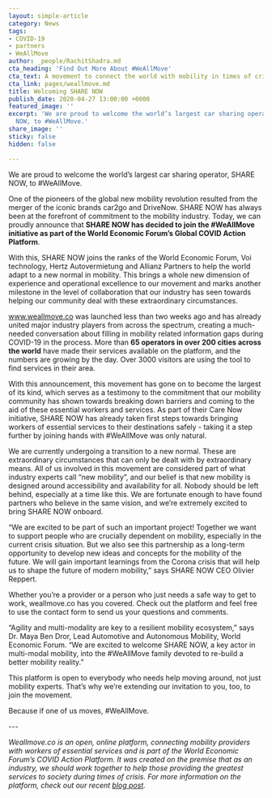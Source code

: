 ```yaml
---
layout: simple-article
category: News
tags:
- COVID-19
- partners
- WeAllMove
author: _people/RachitShadra.md
cta_heading: 'Find Out More About #WeAllMove'
cta_text: A movement to connect the world with mobility in times of crisis.
cta_link: pages/weallmove.md
title: Welcoming SHARE NOW
publish_date: 2020-04-27 13:00:00 +0000
featured_image: ''
excerpt: 'We are proud to welcome the world’s largest car sharing operator, SHARE
  NOW, to #WeAllMove.'
share_image: ''
sticky: false
hidden: false

---
```

We are proud to welcome the world’s largest car sharing operator, SHARE NOW, to #WeAllMove.

One of the pioneers of the global new mobility revolution resulted from the merger of the iconic brands car2go and DriveNow. SHARE NOW has always been at the forefront of commitment to the mobility industry. Today, we can proudly announce that **SHARE NOW has decided to join the #WeAllMove initiative as part of the World Economic Forum’s Global COVID Action Platform**.

With this, SHARE NOW joins the ranks of the World Economic Forum, Voi technology, Hertz Autovermietung and Allianz Partners to help the world adapt to a new normal in mobility. This brings a whole new dimension of experience and operational excellence to our movement and marks another milestone in the level of collaboration that our industry has seen towards helping our community deal with these extraordinary circumstances.

www.weallmove.co was launched less than two weeks ago and has already united major industry players from across the spectrum, creating a much-needed conversation about filling in mobility related information gaps during COVID-19 in the process. More than **65 operators in over 200 cities across the world** have made their services available on the platform, and the numbers are growing by the day. Over 3000 visitors are using the tool to find services in their area.

With this announcement, this movement has gone on to become the largest of its kind, which serves as a testimony to the commitment that our mobility community has shown towards breaking down barriers and coming to the aid of these essential workers and services. As part of their Care Now initiative, SHARE NOW has already taken first steps towards bringing workers of essential services to their destinations safely - taking it a step further by joining hands with #WeAllMove was only natural.

We are currently undergoing a transition to a new normal. These are extraordinary circumstances that can only be dealt with by extraordinary means. All of us involved in this movement are considered part of what industry experts call “new mobility”, and our belief is that new mobility is designed around accessibility and availability for all. Nobody should be left behind, especially at a time like this. We are fortunate enough to have found partners who believe in the same vision, and we’re extremely excited to bring SHARE NOW onboard.

“We are excited to be part of such an important project! Together we want to support people who are crucially dependent on mobility, especially in the current crisis situation. But we also see this partnership as a long-term opportunity to develop new ideas and concepts for the mobility of the future. We will gain important learnings from the Corona crisis that will help us to shape the future of modern mobility,” says SHARE NOW CEO Olivier Reppert.

Whether you’re a provider or a person who just needs a safe way to get to work, weallmove.co has you covered. Check out the platform and feel free to use the contact form to send us your questions and comments.

“Agility and multi-modality are key to a resilient mobility ecosystem,” says Dr. Maya Ben Dror, Lead Automotive and Autonomous Mobility, World Economic Forum. “We are excited to welcome SHARE NOW, a key actor in multi-modal mobility, into the #WeAllMove family devoted to re-build a better mobility reality.”

This platform is open to everybody who needs help moving around, not just mobility experts. That’s why we’re extending our invitation to you, too, to join the movement.

Because if one of us moves, #WeAllMove.

\---

_Weallmove.co is an open, online platform, connecting mobility providers with workers of essential services and is part of the World Economic Forum’s COVID Action Platform. It was created on the premise that as an industry, we should work together to help those providing the greatest services to society during times of crisis. For more information on the platform, check out our recent_ [_blog post_](https://www.wundermobility.com/blog/from-moving-people-to-starting-a-movement)_._